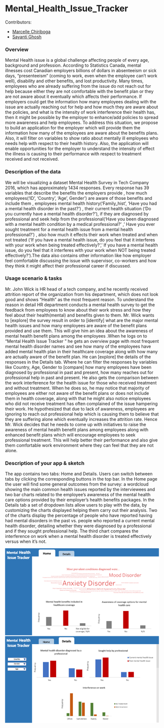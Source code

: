 # Mental_Health_Issue_Tracker

Contributors:
- [Marcelle Chiriboga](https://github.com/mchiriboga)
- [Sayanti Ghosh](https://github.com/Sayanti86)

### Overview  

Mental Health issue is a global challenge affecting people of every age, background and profession. According to Statistics Canada, mental illnesses cost Canadian employers billions of dollars in absenteeism or sick days, “presenteeism” (coming to work, even when the employee can’t work well), disability and other benefits, and lost productivity. Many times, employees who are already suffering from the issue do not reach out for help because either they are not comfortable with the benefit plan or they are not aware about it eventually which affects their performance. If employers could get the information how many employees dealing with the issue are actually reaching out for help and how much they are aware about the policies, and what is the intensity of work interference their health has, then it might be possible by the employer to enhance/add policies to spread more awareness and help employees. To address this situation, we propose to build an application for the employer which will provide them the information how many of the employees are aware about the benefits plans. Also, it will filter on variables to show ratio about mentally ill employees who needs help with respect to their health history. Also, the application will enable opportunities for the employer to understand the intensity of effect the illness is causing to their performance with respect to treatment received and not received.

### Description of the data

We will be visualizing a dataset Mental Health Survey in Tech Company 2016, which has approximately 1434 responses. Every response has 39 variables that describe the benefits the employers provide , how much employees(‘ID’, ‘Country’, ‘Age’, Gender’)  are aware of those benefits and include them , employees mental health history(‘Family_hist’, ‘Have you had a mental health disorder in the past?’) , their current health situation (‘Do you currently have a mental health disorder?’), if they are diagnosed by professional and seek help from the professional(‘Have you been diagnosed with a mental health condition by a medical professional?’ ,’ Have you ever sought treatment for a mental health issue from a mental health professional?’) , also how much it effects their work when treated and when not treated (‘If you have a mental health issue, do you feel that it interferes with your work when being treated effectively?’,’ If you have a mental health issue, do you feel that it interferes with your work when NOT being treated effectively?‘).The data also contains other information like how employer feel comfortable discussing the issue with supervisor, co-workers and how they think it might affect their professional career if discussed. 

### Usage scenario & tasks  

Mr. John Wick is HR head of a tech company, and he recently received attrition report of the organization from his department, which does not look good and shows “Health” as the most frequent reason.  To understand the reason in detail HR department conducts a mental health survey to get the feedback from employees to know about their work stress and how they feel about their health(mental) and benefits given to them. Mr. Wick wants to [explore] the survey result in order to [identify] what are the major mental health issues and how many employees are aware of the benefit plans provided and use them. This will give him an idea about the awareness of mental health benefit plans among the employees .When he logs on to “Mental Health Issue Tracker ” he gets an overview page with most frequent mental health disorder names and see how many of the employees have added mental health plan in their healthcare coverage along with how many are actually aware of the benefit  plan. He can [explore] the details of the responses in the Details tab. Where he can filter the responses by variables like Country, Age, Gender to [compare] how many employees have been diagnosed by professional in past and present, how many reaches out for professional help in past and present. He also gets the comparison between the work interference for the health issue for those who received treatment and without treatment. When he does so, he may notice that majority of employees are either not aware of the benefit plans or does not include them in health coverage, along with that he might also notice employees who did not receive treatment has often complained of the issue hampering their work. He hypothesized that due to lack of awareness, employees are ignoring to reach out professional help which is causing them to believe that they are suffering alone which eventually increases the attrition rate. Hence Mr. Wick decides that he needs to come up with initiatives to raise the awareness of mental health benefit plans among employees along with enhanced benefit plans which will encourage employees to seek professional treatment. This will help better their performance and also give them comfortable work environment where they can feel that they are not alone. 


### Description of your app & sketch

The app contains two tabs: Home and Details. Users can switch between tabs by clicking the corresponding buttons in the top bar. In the Home page the user will find some general outcomes from the survey: a wordcloud showing the main common health issues reported by the interviewees and two bar charts related to the employee’s awareness of the mental health care options provided by their employer’s health benefits packages. In the Details tab a set of dropdown lists allow users to play with the data, by customizing the charts displayed helping them carry out their analysis. Two of the charts display the percentage of people who have reported having had mental disorders in the past vs. people who reported a current mental health disorder, detailing whether they were diagnosed by a professional and if they sought professional help. The third chart compares the interference on work when a mental health disorder is treated effectively versus when it’s not.

![](img/home.png)
![](img/details.png)
